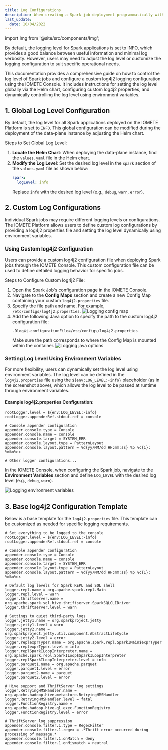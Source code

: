 ```yaml
---
title: Log Configurations
description: When creating a Spark job deployment programmatically with IOMETE, you would run a command similar to the following
last_update:
  date: 10/04/2022
---
```


import Img from '@site/src/components/Img';

By default, the logging level for Spark applications is set to INFO, which provides a good balance between useful information and minimal log verbosity. However, users may need to adjust the log level or customize the logging configuration to suit specific operational needs.

This documentation provides a comprehensive guide on how to control the log level of Spark jobs and configure a custom log4j2 logging configuration using the IOMETE Console. It includes instructions for setting the log level globally via the Helm chart, configuring custom log4j2 properties, and dynamically controlling the log level using environment variables.

## 1. Global Log Level Configuration

By default, the log level for all Spark applications deployed on the IOMETE Platform is set to `INFO`. This global configuration can be modified during the deployment of the data-plane instance by adjusting the Helm chart.

Steps to Set Global Log Level:  
1. **Locate the Helm Chart**: When deploying the data-plane instance, find the `values.yaml` file in the Helm chart.  
2. **Modify the Log Level**: Set the desired log level in the `spark` section of the `values.yaml` file as shown below:  
   ```yaml
   spark:
     logLevel: info
   ```
   Replace `info` with the desired log level (e.g., `debug`, `warn`, `error`).

## 2. Custom Log Configurations

Individual Spark jobs may require different logging levels or configurations. The IOMETE Platform allows users to define custom log configurations by providing a log4j2 properties file and setting the log level dynamically using environment variables.

### Using Custom log4j2 Configuration

Users can provide a custom log4j2 configuration file when deploying Spark jobs through the IOMETE Console. This custom configuration file can be used to define detailed logging behavior for specific jobs.

Steps to Configure Custom log4j2 File:
1. Open the Spark Job's configuration page in the IOMETE Console. 
2. Navigate to the **Config Maps** section and create a new Config Map containing your custom `log4j2.properties` file.
3. Specify the file path and name. For example, `/etc/configs/log4j2.properties`. 
    <Img src="/img/spark-job/logging/spark-logging-configmap.png" alt="Logging config map" />
4. Add the following Java option to specify the path to the custom log4j2 configuration file:
   ```shell
   -Dlog4j.configurationFile=/etc/configs/log4j2.properties
   ```
   Make sure the path corresponds to where the Config Map is mounted within the container.
    <Img src="/img/spark-job/logging/spark-logging-javaopts.png" alt="Logging java options" />



### Setting Log Level Using Environment Variables

For more flexibility, users can dynamically set the log level using environment variables. The log level can be defined in the `log4j2.properties` file using the `${env:LOG_LEVEL:-info}` placeholder (as in the screenshot above), which allows the log level to be passed at runtime through environment variables.

#### Example log4j2.properties Configuration:

```properties
rootLogger.level = ${env:LOG_LEVEL:-info}
rootLogger.appenderRef.stdout.ref = console

# Console appender configuration
appender.console.type = Console
appender.console.name = console
appender.console.target = SYSTEM_ERR
appender.console.layout.type = PatternLayout
appender.console.layout.pattern = %d{yy/MM/dd HH:mm:ss} %p %c{1}: %m%n%ex

# Other logger configurations...
```

In the IOMETE Console, when configuring the Spark job, navigate to the **Environment Variables** section and define `LOG_LEVEL` with the desired log level (e.g., `debug`, `warn`).

<Img src="/img/spark-job/logging/spark-logging-env.png" alt="Logging environment variables" />


## 3. Base log4j2 Configuration Template

Below is a base template for the `log4j2.properties` file. This template can be customized as needed for specific logging requirements.

```properties
# Set everything to be logged to the console
rootLogger.level = ${env:LOG_LEVEL:-info}
rootLogger.appenderRef.stdout.ref = console

# Console appender configuration
appender.console.type = Console
appender.console.name = console
appender.console.target = SYSTEM_ERR
appender.console.layout.type = PatternLayout
appender.console.layout.pattern = %d{yy/MM/dd HH:mm:ss} %p %c{1}: %m%n%ex

# Default log levels for Spark REPL and SQL shell
logger.repl.name = org.apache.spark.repl.Main
logger.repl.level = warn
logger.thriftserver.name = org.apache.spark.sql.hive.thriftserver.SparkSQLCLIDriver
logger.thriftserver.level = warn

# Settings to quiet third-party logs
logger.jetty1.name = org.sparkproject.jetty
logger.jetty1.level = warn
logger.jetty2.name = org.sparkproject.jetty.util.component.AbstractLifeCycle
logger.jetty2.level = error
logger.replexprTyper.name = org.apache.spark.repl.SparkIMain$exprTyper
logger.replexprTyper.level = info
logger.replSparkILoopInterpreter.name = org.apache.spark.repl.SparkILoop$SparkILoopInterpreter
logger.replSparkILoopInterpreter.level = info
logger.parquet1.name = org.apache.parquet
logger.parquet1.level = error
logger.parquet2.name = parquet
logger.parquet2.level = error

# Hive support and ThriftServer log settings
logger.RetryingHMSHandler.name = org.apache.hadoop.hive.metastore.RetryingHMSHandler
logger.RetryingHMSHandler.level = fatal
logger.FunctionRegistry.name = org.apache.hadoop.hive.ql.exec.FunctionRegistry
logger.FunctionRegistry.level = error

# ThriftServer log suppression
appender.console.filter.1.type = RegexFilter
appender.console.filter.1.regex = .*Thrift error occurred during processing of message.*
appender.console.filter.1.onMatch = deny
appender.console.filter.1.onMismatch = neutral
```
